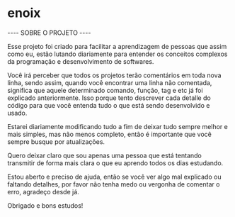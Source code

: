 # enoix

---- SOBRE O PROJETO ----

Esse projeto foi criado para facilitar a aprendizagem de pessoas que assim como eu, estão lutando diariamente para entender os conceitos complexos da programação e desenvolvimento de softwares.

Você irá perceber que todos os projetos terão comentários em toda nova linha, sendo assim, quando você encontrar uma linha não comentada, significa que aquele determinado comando, função, tag e etc já foi explicado anteriormente. Isso porque tento descrever cada detalle do código para que você entenda tudo o que está sendo desenvolvido e usado.

Estarei diariamente modificando tudo a fim de deixar tudo sempre melhor e mais simples, mas não menos completo, então é importante que você sempre busque por atualizações.

Quero deixar claro que sou apenas uma pessoa que está tentando transmitir de forma mais clara o que eu aprendo todos os dias estudando.

Estou aberto e preciso de ajuda, então se você ver algo mal explicado ou faltando detalhes, por favor não tenha medo ou vergonha de comentar o erro, agradeço desde já.

Obrigado e bons estudos!
